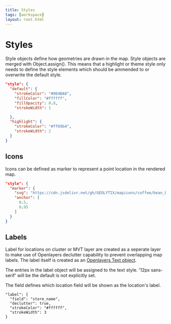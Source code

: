 ```yaml
---
title: Styles
tags: [workspace]
layout: root.html
---
```


# Styles

Style objects define how geometries are drawn in the map. Style objects are merged with Object.assign(). This means that a highlight or theme style only needs to define the style elements which should be ammended to or overwrite the default style.

```json
"style": {
  "default": {
    "strokeColor": "#004BA8",
    "fillColor": "#ffffff",
    "fillOpacity": 0.8,
    "strokeWidth": 1

  },
  "highlight": {
    "strokeColor": "#ff69b4",
    "strokeWidth": 2
  }
}
```

## Icons

Icons can be defined as marker to represent a point location in the rendered map.

```json
"style": {
  "marker": {
    "svg": "https://cdn.jsdelivr.net/gh/GEOLYTIX/mapicons/coffee/bean_blue.svg",
    "anchor": [
      0.5,
      0.95
    ]
  }
}
```

## Labels

Label for locations on cluster or MVT layer are created as a seperate layer to make use of Openlayers declutter capability to prevent overlapping map labels. The label itself is created as an [Openlayers Text object](https://openlayers.org/en/latest/apidoc/module-ol_style_Text.html).

The entries in the label object will be assigned to the text style. '12px sans-serif' will be the default is not explicitly set.

The field defines which location field will be shown as the location's label.

```
"label": {
  "field": "store_name",
  "declutter": true,
  "strokeColor": "#ffffff",
  "strokeWidth": 3
}
```